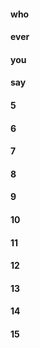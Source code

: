 
#### who
#### ever
#### you
#### say
#### 5
#### 6
#### 7
#### 8
#### 9
#### 10
#### 11
#### 12
#### 13
#### 14
#### 15
